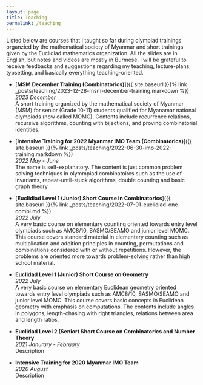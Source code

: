 ```yaml
---
layout: page
title: Teaching
permalink: /teaching
---
```

Listed below are courses that I taught so far during olympiad trainings organzied 
by the mathematical society of Myanmar and short trainings given by the Euclidiad 
mathematics organization. All the slides are in English, but notes and videos 
are mostly in Burmese. I will be grateful to receive feedbacks and suggestions 
regarding my teaching, lecture-plans, typsetting, and basically everything teaching-oriented.

- [**MSM December Training (Combinatorics)**]({{ site.baseurl }}{% link _posts/teaching/2023-12-28-msm-december-training.markdown %})  
*2023 December*  
A short training organized by the mathematical society of Myanmar (MSM) for 
senior (Grade 10-11) students qualified for Myanamar national olympiads (now called MOMC). 
Contents include recurrence relations, recursive algorithms, counting with bijections, and 
proving combinatorial identities.

- [**Intensive Training for 2022 Myanmar IMO Team (Combinatorics)**]({{ site.baseurl }}{% link _posts/teaching/2022-06-30-imo-2022-training.markdown %})  
*2022 May - June*  
The name is self-explanatory. The content is just common problem solving techniques 
in olymmpiad combinatoircs such as the use of invariants, repeat-until-stuck algorithms, 
double counting and basic graph theory.

- [**Euclidiad Level 1 (Junior) Short Course in Combinatorics**]({{ site.baseurl }}{% link _posts/teaching/2022-07-01-euclidiad-one-combi.md %})  
*2022 July*  
A very basic course on elementary counting oriented towards entry level olympiads 
such as AMC8/10, SASMO/SEAMO and junior level MOMC. This course covers standard material 
in elementary counting such as multiplication and addition principles in counting, permutations 
and combinations considered with or without repetitions. However, the problems are 
oriented more towards problem-solving rather than high school material.

- **Euclidad Level 1 (Junior) Short Course on Geometry**  
*2022 July*  
A very basic course on elementary Euclidean geometry oriented towards entry level olympiads 
such as AMC8/10, SASMO/SEAMO and junior level MOMC. This course covers basic concepts in 
Euclidean geometry with emphasis on computations. The contents include angles in polygons, 
length-chasing with right triangles, relations between area and length ratios.

- **Euclidad Level 2 (Senior) Short Course on Combinatorics and Number Theory**  
*2021 Janurary - February*  
Description

- **Intensive Training for 2020 Myanmar IMO Team**  
*2020 August*  
Description

